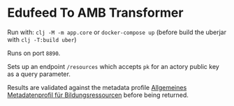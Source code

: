 # Edufeed To AMB Transformer

Run with: `clj -M -m app.core` or `docker-compose up` (before build the uberjar with `clj -T:build uber`)

Runs on port `8890`.

Sets up an endpoint `/resources` which accepts `pk` for an actory public key as a query parameter.

Results are validated against the metadata profile [Allgemeines Metadatenprofil für Bildungsressourcen](https://w3id.org/kim/amb/latest/) before being returned.



